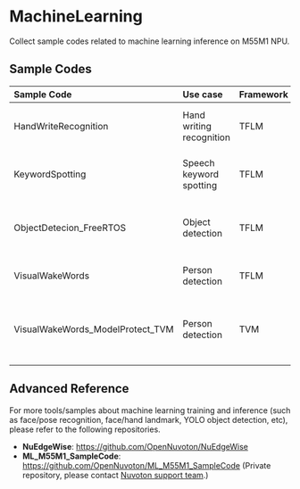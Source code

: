 # MachineLearning
Collect sample codes related to machine learning inference on M55M1 NPU.
## Sample Codes
|Sample Code|Use case|Framework|Model|Description|Note|
|:------------|:-------- |:----------|:------|:------------| :------------|
|HandWriteRecognition|Hand writing recognition|TFLM|fdMobileNet|Handwriting recognition with MNIST datasets.||
|KeywordSpotting|Speech keyword spotting|TFLM|DS-CNN|Demonstrate speech keyword spotting.||
|ObjectDetecion_FreeRTOS|Object detection|TFLM|yolo-fastest|Demonstrate object detection with FreeRTOS.||
|VisualWakeWords|Person detection|TFLM|VWW|Demonstrate person detection.||
|VisualWakeWords_ModelProtect_TVM|Person detection|TVM|VWW|Demonstrate M55M1 model protection feature with TVM.||
## Advanced Reference
For more tools/samples about machine learning training and inference (such as face/pose recognition, face/hand landmark, YOLO object detection, etc), please refer to the following repositories.
- **NuEdgeWise**: https://github.com/OpenNuvoton/NuEdgeWise
- **ML_M55M1_SampleCode**: https://github.com/OpenNuvoton/ML_M55M1_SampleCode (Private repository, please contact [Nuvoton support team](https://www.nuvoton.com/ai/contact-us/).)  
